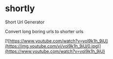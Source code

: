 # shortly
Short Url Generator

Convert long boring urls to shorter urls

[![https://www.youtube.com/watch?v=vol9k1h_9iU](https://img.youtube.com/vi/vol9k1h_9iU/0.jpg)](https://www.youtube.com/watch?v=vol9k1h_9iU)
